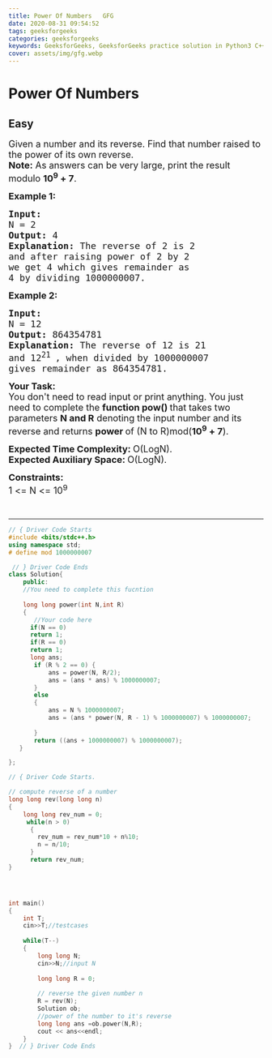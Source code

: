 ```yaml
---
title: Power Of Numbers   GFG
date: 2020-08-31 09:54:52
tags: geeksforgeeks
categories: geeksforgeeks
keywords: GeeksforGeeks, GeeksforGeeks practice solution in Python3 C++ Java, Power Of Numbers - GFG solution
cover: assets/img/gfg.webp
---
```



# Power Of Numbers
## Easy 
<div class="problem-statement">
                <p></p><p><span style="font-size:18px">Given a number and its reverse. Find that number raised to the power of its own reverse.<br>
<strong>Note:</strong> As answers can be very large, print the result modulo <strong>10<sup>9</sup> + 7</strong>.</span></p>

<p><span style="font-size:18px"><strong>Example 1:</strong></span></p>

<pre><span style="font-size:18px"><strong>Input:
</strong>N = 2
<strong>Output: </strong>4<strong>
Explanation: </strong>The reverse of 2 is 2
and after raising power of 2 by 2 
we get 4 which gives remainder as 
4 by dividing 1000000007.</span></pre>

<p><span style="font-size:18px"><strong>Example 2:</strong></span></p>

<pre><span style="font-size:18px"><strong>Input:
</strong>N = 12
<strong>Output: </strong>864354781<strong>
Explanation: </strong>The reverse of 12 is 21
and 12<sup>21&nbsp;</sup>, when divided by 1000000007 
gives remainder as 864354781.</span></pre>

<p><strong><span style="font-size:18px">Your Task:</span></strong><br>
<span style="font-size:18px">You don't need to read input or print anything. You just need to complete the <strong>function pow()&nbsp;</strong>that takes two parameters <strong>N and R</strong>&nbsp;denoting the input number and its reverse and returns <strong>power </strong>of (N to R)mod(<strong>10<sup>9</sup> + 7</strong>).</span></p>

<p><span style="font-size:18px"><strong>Expected Time Complexity:&nbsp;</strong>O(LogN).<br>
<strong>Expected Auxiliary Space:&nbsp;</strong>O(LogN).</span></p>

<p><span style="font-size:18px"><strong>Constraints:</strong><br>
1 &lt;= N &lt;= 10<sup>9</sup></span></p>

<p>&nbsp;</p>
 <p></p>
            </div>

---




```cpp
// { Driver Code Starts
#include <bits/stdc++.h>
using namespace std;
# define mod 1000000007

 // } Driver Code Ends
class Solution{
    public:
    //You need to complete this fucntion
    
    long long power(int N,int R)
    {
       //Your code here
      if(N == 0)
      return 1;
      if(R == 0)
      return 1;
      long ans;
       if (R % 2 == 0) { 
           ans = power(N, R/2);  
           ans = (ans * ans) % 1000000007;
       }
       else
       {
           ans = N % 1000000007;
           ans = (ans * power(N, R - 1) % 1000000007) % 1000000007;
            
       }
       return ((ans + 1000000007) % 1000000007); 
   }

};

// { Driver Code Starts.

// compute reverse of a number 
long long rev(long long n)
{
    long long rev_num = 0;
     while(n > 0) 
      { 
        rev_num = rev_num*10 + n%10; 
        n = n/10; 
      } 
      return rev_num;
}




int main()
{
    int T;
    cin>>T;//testcases
    
    while(T--)
    {
        long long N;
        cin>>N;//input N
        
        long long R = 0; 
        
        // reverse the given number n
        R = rev(N);
        Solution ob;
        //power of the number to it's reverse
        long long ans =ob.power(N,R);
        cout << ans<<endl;
    }
}  // } Driver Code Ends
```
